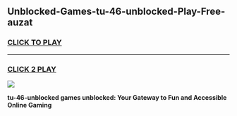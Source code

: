 
## Unblocked-Games-tu-46-unblocked-Play-Free-auzat
<h3>
<a href="https://premium76.site?title=tu-46-unblocked&ref=23A">CLICK TO PLAY</a></h3>
<hr>

<h3>
<a href="https://premium76.site?title=tu-46-unblocked&ref=23A">CLICK 2 PLAY</a>
  
</h3>

<a href="https://premium76.site?title=tu-46-unblocked&ref=23A"><img src="https://clearcache.store/games.png"></a>


**tu-46-unblocked games unblocked: Your Gateway to Fun and Accessible Online Gaming**
